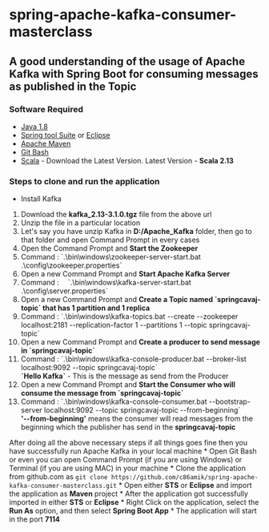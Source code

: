 # spring-apache-kafka-consumer-masterclass

## A good understanding of the usage of Apache Kafka with Spring Boot for consuming messages as published in the Topic

### Software Required
* [Java 1.8](https://www.oracle.com/in/java/technologies/javase/javase-jdk8-downloads.html)
* [Spring tool Suite](https://spring.io/tools) or [Eclipse](https://www.eclipse.org/downloads/packages/release/helios/sr1/eclipse-ide-java-developers)
* [Apache Maven](https://maven.apache.org/download.cgi)
* [Git Bash](https://gramfile.com/git-bash-download/)
* [Scala](https://kafka.apache.org/downloads) - Download the Latest Version. Latest Version - <strong>Scala 2.13</strong>

### Steps to clone and run the application
* Install Kafka
<ol>
<li>Download the <strong>kafka_2.13-3.1.0.tgz</strong> file from the above url</li>
<li>Unzip the file in a particular location</li>
<li>Let's say you have unzip Kafka in <strong>D:/Apache_Kafka</strong> folder, then go to that folder and open Command Prompt in every cases
<li>Open the Command Prompt and <strong>Start the Zookeeper</strong></li>
<li> Command : `.\bin\windows\zookeeper-server-start.bat .\config\zookeeper.properties`</li>
<li>Open a new Command Prompt and <strong>Start Apache Kafka Server</strong></li>
<li>Command : &emsp;`.\bin\windows\kafka-server-start.bat .\config\server.properties`</li>
<li>Open a new Command Prompt and <strong>Create a Topic named `springcavaj-topic` that has 1 partition and 1 replica</strong></li>
<li>Command : `.\bin\windows\kafka-topics.bat --create --zookeeper localhost:2181 --replication-factor 1 --partitions 1 --topic springcavaj-topic`</li>
<li>Open a new Command Prompt and <strong>Create a producer to send message in `springcavaj-topic`</strong></li>
<li>Command : `.\bin\windows\kafka-console-producer.bat --broker-list localhost:9092 --topic springcavaj-topic`</li>
<strong>`Hello Kafka`</strong></li> - This is the message as send from the Producer
<li>Open a new Command Prompt and <strong>Start the Consumer who will consume the message from `springcavaj-topic`</strong></li>
<li>Command : `.\bin\windows\kafka-console-consumer.bat --bootstrap-server localhost:9092 --topic springcavaj-topic --from-beginning`</li> <strong>'--from-beginning'</strong> means the consumer will read messages from the beginning which the publisher has send in the <strong>springcavaj-topic</strong>
</ol>
After doing all the above necessary steps if all things goes fine then you have successfully run Apache Kafka in your local machine
* Open Git Bash or even you can open Command Prompt (if you are using Windows) or Terminal (if you are using MAC) in your machine
* Clone the application from github.com as   
<code>git clone https://github.com/c86amik/spring-apache-kafka-consumer-masterclass.git</code>
* Open either <strong>STS</strong> or <strong>Eclipse</strong> and import the application as <strong>Maven</strong> project
* After the application got successfully imported in either <strong>STS</strong> or <strong>Eclipse</strong>
* Right Click on the application, select the <strong>Run As</strong> option, and then select <strong>Spring Boot App</strong>
* The application will start in the port <strong>7114</strong>